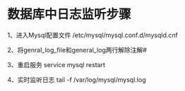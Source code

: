 # 数据库中日志监听步骤

1、进入Mysql配置文件 /etc/mysql/mysql.conf.d/mysqld.cnf

2、将genral_log_file和general_log两行解除注解#

3、重启服务
service mysql restart

4、实时监听日志
tail -f /var/log/mysql/mysql.log

